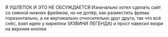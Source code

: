 Я УШЛЕПОК И ЭТО НЕ ОБСУЖДАЕТСЯ
Изначально хотел сделать сайт со сменой нижних фреймом, но не допёр, как разместить фремы горизонтально, а не вертикально относительно друг друга, так что всё снёс, взял идею у кириллки (ИЗВИНИ ЛЕГЕНДА) и прост навесил якори на верхние кнопки
